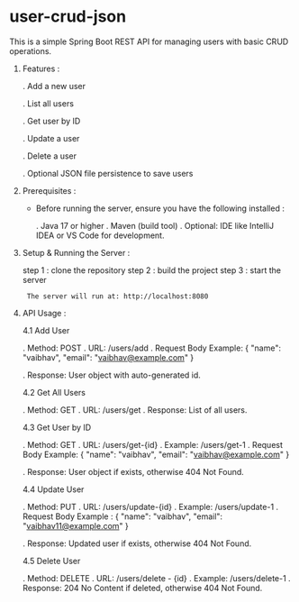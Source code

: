 # user-crud-json

This is a simple Spring Boot REST API for managing users with basic CRUD operations. 


1. Features :

     . Add a new user

     . List all users

     . Get user by ID

     . Update a user

     . Delete a user

     . Optional JSON file persistence to save users


2. Prerequisites :

     * Before running the server, ensure you have the following installed :

       . Java 17 or higher
       . Maven (build tool)
       . Optional: IDE like IntelliJ IDEA or VS Code for development.


3. Setup & Running the Server :

     step 1 : clone the repository
     step 2 : build the project
     step 3 : start the server

        The server will run at: http://localhost:8080


4. API Usage :

    4.1 Add User
   
      . Method: POST
      . URL: /users/add
      . Request Body Example:
            {
              "name": "vaibhav",
              "email": "vaibhav@example.com"
            }
   
      . Response: User object with auto-generated id.


   4.2 Get All Users

      . Method: GET
      . URL: /users/get
      . Response: List of all users.


   4.3 Get User by ID

      . Method: GET
      . URL: /users/get-{id}
      . Example: /users/get-1
      . Request Body Example:
             {
              "name": "vaibhav",
              "email": "vaibhav@example.com"
            }
   
      . Response: User object if exists, otherwise 404 Not Found.


   4.4 Update User

      . Method: PUT
      . URL: /users/update-{id}
      . Example: /users/update-1
      . Request Body Example :
               {
                 "name": "vaibhav",
                 "email": "vaibhav11@example.com"
               }

      . Response: Updated user if exists, otherwise 404 Not Found.


   4.5 Delete User

      . Method: DELETE
      . URL: /users/delete - {id}
      . Example: /users/delete-1
      . Response: 204 No Content if deleted, otherwise 404 Not Found.
   
       





     
   

          



   
   
